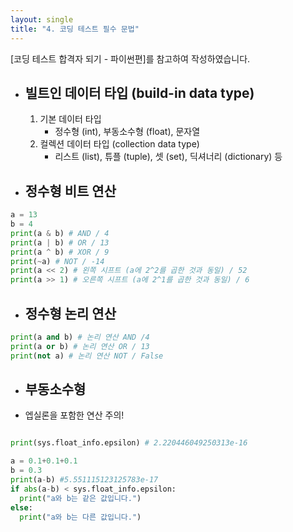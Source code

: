 ```yaml
---
layout: single
title: "4. 코딩 테스트 필수 문법"
---
```


[코딩 테스트 합격자 되기 - 파이썬편]를 참고하여 작성하였습니다.

- ## __빌트인 데이터 타입 (build-in data type)__
  1. 기본 데이터 타입
      - 정수형 (int), 부동소수형 (float), 문자열
  2. 컬렉션 데이터 타입 (collection data type)
      - 리스트 (list), 튜플 (tuple), 셋 (set), 딕셔너리 (dictionary) 등
        
- ## __정수형 비트 연산__
```python
a = 13
b = 4
print(a & b) # AND / 4
print(a | b) # OR / 13
print(a ^ b) # XOR / 9
print(~a) # NOT / -14
print(a << 2) # 왼쪽 시프트 (a에 2^2를 곱한 것과 동일) / 52
print(a >> 1) # 오른쪽 시프트 (a에 2^1를 곱한 것과 동일) / 6
```

- ## __정수형 논리 연산__
```python
print(a and b) # 논리 연산 AND /4
print(a or b) # 논리 연산 OR / 13
print(not a) # 논리 연산 NOT / False
```

- ## __부동소수형__
- 엡실론을 포함한 연산 주의!
```python

print(sys.float_info.epsilon) # 2.220446049250313e-16

a = 0.1+0.1+0.1
b = 0.3
print(a-b) #5.551115123125783e-17
if abs(a-b) < sys.float_info.epsilon:
  print("a와 b는 같은 값입니다.")
else:
  print("a와 b는 다른 값입니다.")
```
